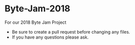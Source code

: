 # Byte-Jam-2018
For our 2018 Byte Jam Project

- Be sure to create a pull request before changing any files.
- If you have any questions please ask.
